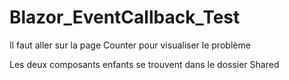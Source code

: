 # Blazor_EventCallback_Test


Il faut aller sur la page Counter pour visualiser le problème

Les deux composants enfants se trouvent dans le dossier Shared
